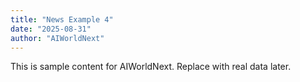```yaml
---
title: "News Example 4"
date: "2025-08-31"
author: "AIWorldNext"
---
```

This is sample content for AIWorldNext. Replace with real data later.
